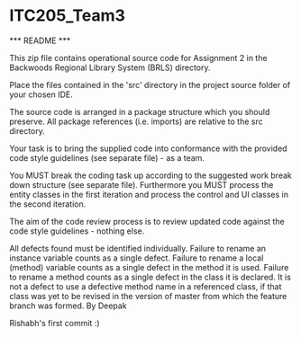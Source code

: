 # ITC205_Team3
*** README ***

This zip file contains operational source code for Assignment 2 in the Backwoods Regional Library System  (BRLS)
directory.

Place the files contained in the 'src' directory in the project source folder of your chosen IDE.

The source code is arranged in a package structure which you should preserve. All package references (i.e. imports) are relative to the src directory.

Your task is to bring the supplied code into conformance with the provided code style guidelines (see separate file) - as a team.

You MUST break the coding task up according to the suggested work break down structure (see separate file). Furthermore you MUST process the entity classes in the first iteration and process the control and UI classes in the second iteration.

The aim of the code review process is to review updated code against the code style guidelines - nothing else.

All defects found must be identified individually.
Failure to rename an instance variable counts as a single defect.
Failure to rename a local (method) variable counts as a single defect in the method it is used.
Failure to rename a method counts as a single defect in the class it is declared. It is not a defect to use a defective method name in a referenced class, if that class was yet to be revised in the version of master from which the feature branch was formed.
By Deepak

Rishabh's first commit :) 